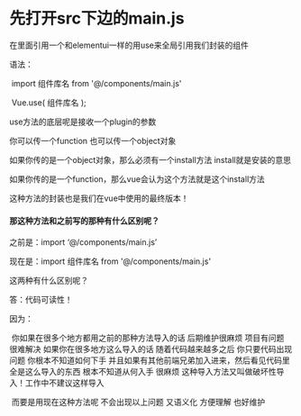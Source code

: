 # 先打开src下边的main.js

在里面引用一个和elementui一样的用use来全局引用我们封装的组件

语法：

​		import  组件库名  from '@/components/main.js'

​		Vue.use( 组件库名 );

use方法的底层呢是接收一个plugin的参数 

你可以传一个function 也可以传一个object对象

如果你传的是一个object对象，那么必须有一个install方法    install就是安装的意思

如果你传的是一个function，那么vue会认为这个方法就是这个install方法

这种方法的封装也是我们在vue中使用的最终版本！

#### 那这种方法和之前写的那种有什么区别呢？

之前是：import ‘@/components/main.js’

现在是：import 组件库名 from '@/components/main.js'

这两种有什么区别呢？

答：代码可读性！

因为：

​        你如果在很多个地方都用之前的那种方法导入的话  后期维护很麻烦 项目有问题 很难解决 如果你在很多地方这么导入的话  随着代码越来越多之后  你只要代码出现问题  你根本不知道如何下手 并且如果有其他前端兄弟加入进来，然后看见代码里全是这么导入的东西  根本不知道从何入手 很麻烦  这种导入方法又叫做破坏性导入！工作中不建议这样导入

​        而要是用现在这种方法呢 不会出现以上问题 又语义化 方便理解 也好维护